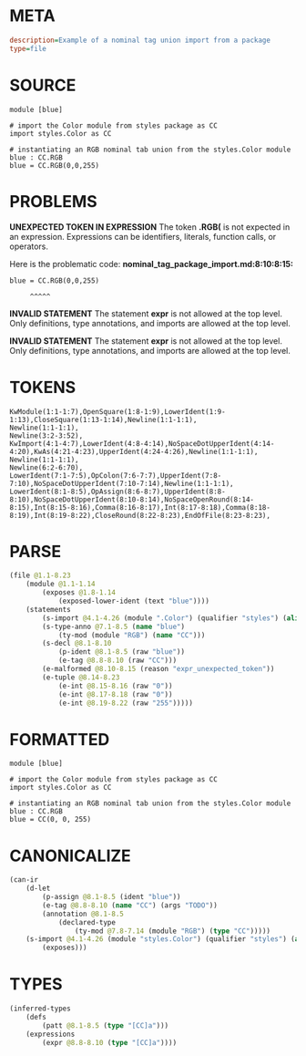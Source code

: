 # META
~~~ini
description=Example of a nominal tag union import from a package
type=file
~~~
# SOURCE
~~~roc
module [blue]

# import the Color module from styles package as CC
import styles.Color as CC

# instantiating an RGB nominal tab union from the styles.Color module
blue : CC.RGB
blue = CC.RGB(0,0,255)
~~~
# PROBLEMS
**UNEXPECTED TOKEN IN EXPRESSION**
The token **.RGB(** is not expected in an expression.
Expressions can be identifiers, literals, function calls, or operators.

Here is the problematic code:
**nominal_tag_package_import.md:8:10:8:15:**
```roc
blue = CC.RGB(0,0,255)
```
         ^^^^^


**INVALID STATEMENT**
The statement **expr** is not allowed at the top level.
Only definitions, type annotations, and imports are allowed at the top level.

**INVALID STATEMENT**
The statement **expr** is not allowed at the top level.
Only definitions, type annotations, and imports are allowed at the top level.

# TOKENS
~~~zig
KwModule(1:1-1:7),OpenSquare(1:8-1:9),LowerIdent(1:9-1:13),CloseSquare(1:13-1:14),Newline(1:1-1:1),
Newline(1:1-1:1),
Newline(3:2-3:52),
KwImport(4:1-4:7),LowerIdent(4:8-4:14),NoSpaceDotUpperIdent(4:14-4:20),KwAs(4:21-4:23),UpperIdent(4:24-4:26),Newline(1:1-1:1),
Newline(1:1-1:1),
Newline(6:2-6:70),
LowerIdent(7:1-7:5),OpColon(7:6-7:7),UpperIdent(7:8-7:10),NoSpaceDotUpperIdent(7:10-7:14),Newline(1:1-1:1),
LowerIdent(8:1-8:5),OpAssign(8:6-8:7),UpperIdent(8:8-8:10),NoSpaceDotUpperIdent(8:10-8:14),NoSpaceOpenRound(8:14-8:15),Int(8:15-8:16),Comma(8:16-8:17),Int(8:17-8:18),Comma(8:18-8:19),Int(8:19-8:22),CloseRound(8:22-8:23),EndOfFile(8:23-8:23),
~~~
# PARSE
~~~clojure
(file @1.1-8.23
	(module @1.1-1.14
		(exposes @1.8-1.14
			(exposed-lower-ident (text "blue"))))
	(statements
		(s-import @4.1-4.26 (module ".Color") (qualifier "styles") (alias "CC"))
		(s-type-anno @7.1-8.5 (name "blue")
			(ty-mod (module "RGB") (name "CC")))
		(s-decl @8.1-8.10
			(p-ident @8.1-8.5 (raw "blue"))
			(e-tag @8.8-8.10 (raw "CC")))
		(e-malformed @8.10-8.15 (reason "expr_unexpected_token"))
		(e-tuple @8.14-8.23
			(e-int @8.15-8.16 (raw "0"))
			(e-int @8.17-8.18 (raw "0"))
			(e-int @8.19-8.22 (raw "255")))))
~~~
# FORMATTED
~~~roc
module [blue]

# import the Color module from styles package as CC
import styles.Color as CC

# instantiating an RGB nominal tab union from the styles.Color module
blue : CC.RGB
blue = CC(0, 0, 255)
~~~
# CANONICALIZE
~~~clojure
(can-ir
	(d-let
		(p-assign @8.1-8.5 (ident "blue"))
		(e-tag @8.8-8.10 (name "CC") (args "TODO"))
		(annotation @8.1-8.5
			(declared-type
				(ty-mod @7.8-7.14 (module "RGB") (type "CC")))))
	(s-import @4.1-4.26 (module "styles.Color") (qualifier "styles") (alias "CC")
		(exposes)))
~~~
# TYPES
~~~clojure
(inferred-types
	(defs
		(patt @8.1-8.5 (type "[CC]a")))
	(expressions
		(expr @8.8-8.10 (type "[CC]a"))))
~~~
